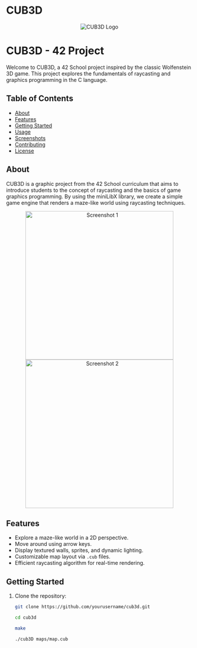 # CUB3D
<p align="center">
    <img src="cub3d_logo.png" alt="CUB3D Logo">
</p>

# CUB3D - 42 Project

Welcome to CUB3D, a 42 School project inspired by the classic Wolfenstein 3D game. This project explores the fundamentals of raycasting and graphics programming in the C language.

## Table of Contents

- [About](#about)
- [Features](#features)
- [Getting Started](#getting-started)
- [Usage](#usage)
- [Screenshots](#screenshots)
- [Contributing](#contributing)
- [License](#license)

## About

CUB3D is a graphic project from the 42 School curriculum that aims to introduce students to the concept of raycasting and the basics of game graphics programming. By using the miniLibX library, we create a simple game engine that renders a maze-like world using raycasting techniques.

<p align="center">
    <img src="screenshot1.png" alt="Screenshot 1" width="400">
    <img src="screenshot2.png" alt="Screenshot 2" width="400">
</p>

## Features

- Explore a maze-like world in a 2D perspective.
- Move around using arrow keys.
- Display textured walls, sprites, and dynamic lighting.
- Customizable map layout via `.cub` files.
- Efficient raycasting algorithm for real-time rendering.

## Getting Started

1. Clone the repository:
   ```sh
   git clone https://github.com/yourusername/cub3d.git

   cd cub3d

   make

   ./cub3D maps/map.cub

   
